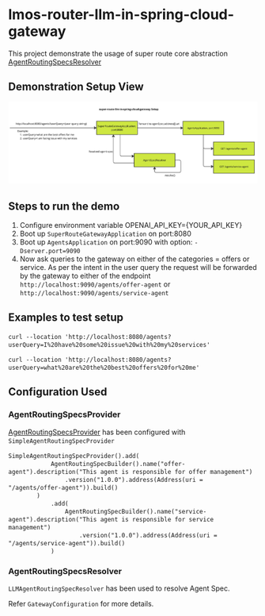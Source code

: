 <!--
SPDX-FileCopyrightText: 2023 www.contributor-covenant.org

SPDX-License-Identifier: CC-BY-4.0
-->
# lmos-router-llm-in-spring-cloud-gateway

This project demonstrate the usage of super route core
abstraction [AgentRoutingSpecsResolver](https://github.com/eclipse-lmos/lmos-router/blob/main/lmos-router-core/src/main/kotlin/ai/ancf/lmos/router/core/AgentRoutingSpecsResolver.kt)

## Demonstration Setup View

![Screenshot](Demo-setup.jpg)

## Steps to run the demo
1. Configure environment variable OPENAI_API_KEY={YOUR_API_KEY}
2. Boot up `SuperRouteGatewayApplication` on port:8080 
3. Boot up `AgentsApplication` on port:9090 with option: `-Dserver.port=9090`
4. Now ask queries to the gateway on either of the categories = offers or service.
As per the intent in the user query the request will be forwarded by the gateway to either of the endpoint
`http://localhost:9090/agents/offer-agent` or `http://localhost:9090/agents/service-agent`

## Examples to test setup 
```
curl --location 'http://localhost:8080/agents?userQuery=I%20have%20some%20issue%20with%20my%20services'
```
```
curl --location 'http://localhost:8080/agents?userQuery=what%20are%20the%20best%20offers%20for%20me'
```

## Configuration Used

### AgentRoutingSpecsProvider

[AgentRoutingSpecsProvider](https://github.com/eclipse-lmos/lmos-router/blob/main/lmos-router-core/src/main/kotlin//ai/ancf/lmos/router/core/AgentRoutingSpecsProvider.kt)
has been configured with `SimpleAgentRoutingSpecProvider`
```
SimpleAgentRoutingSpecProvider().add(
            AgentRoutingSpecBuilder().name("offer-agent").description("This agent is responsible for offer management")
                .version("1.0.0").address(Address(uri = "/agents/offer-agent")).build()
        )
            .add(
                AgentRoutingSpecBuilder().name("service-agent").description("This agent is responsible for service management")
                    .version("1.0.0").address(Address(uri = "/agents/service-agent")).build()
            )
```

### AgentRoutingSpecsResolver

`LLMAgentRoutingSpecResolver` has been used to resolve Agent Spec.

Refer `GatewayConfiguration` for more details.